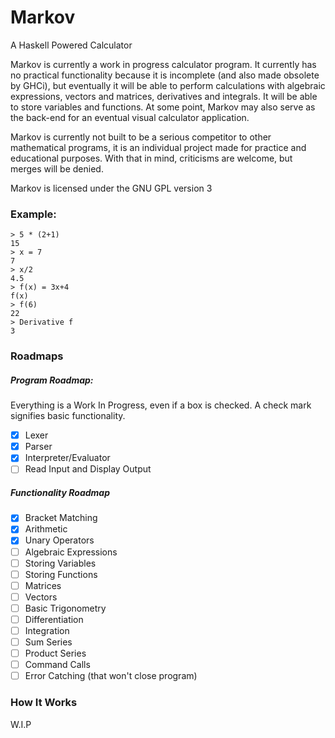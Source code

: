 # Markov

A Haskell Powered Calculator

Markov is currently a work in progress calculator program. It currently has no practical functionality because it is incomplete (and also made obsolete by GHCi), but eventually it will be able to perform calculations with algebraic expressions, vectors and matrices, derivatives and integrals. It will be able to store variables and functions.
At some point, Markov may also serve as the back-end for an eventual visual calculator application.

Markov is currently not built to be a serious competitor to other mathematical programs, it is an individual project made for practice and educational purposes. With that in mind, criticisms are welcome, but merges will be denied.

Markov is licensed under the GNU GPL version 3

### Example:

    > 5 * (2+1)
    15
    > x = 7
    7
    > x/2
    4.5
    > f(x) = 3x+4
    f(x)
    > f(6)
    22
    > Derivative f
    3

### Roadmaps 

##### Program Roadmap:
Everything is a Work In Progress, even if a box is checked. A check mark signifies basic functionality.

- [x] Lexer
- [x] Parser
- [x] Interpreter/Evaluator
- [ ] Read Input and Display Output

##### Functionality Roadmap


- [x] Bracket Matching
- [x] Arithmetic
- [x] Unary Operators
- [ ] Algebraic Expressions
- [ ] Storing Variables
- [ ] Storing Functions
- [ ] Matrices
- [ ] Vectors
- [ ] Basic Trigonometry
- [ ] Differentiation
- [ ] Integration
- [ ] Sum Series
- [ ] Product Series
- [ ] Command Calls
- [ ] Error Catching (that won't close program)

### How It Works

W.I.P
